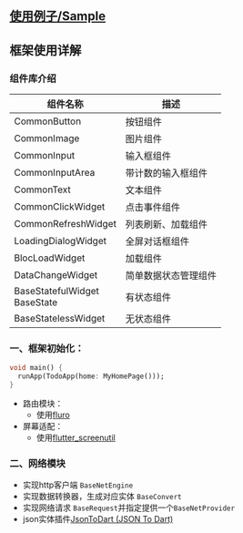 ## [使用例子/Sample](https://github.com/azhon/todo-flutter/tree/sample)
## 框架使用详解
### 组件库介绍
|  组件名称   | 描述  |
|  ----  | ----  |
| CommonButton  | 按钮组件 |
| CommonImage  | 图片组件 |
| CommonInput  | 输入框组件 |
| CommonInputArea  | 带计数的输入框组件 |
| CommonText  | 文本组件 |
| CommonClickWidget  | 点击事件组件 |
| CommonRefreshWidget  | 列表刷新、加载组件 |
| LoadingDialogWidget  | 全屏对话框组件 |
| BlocLoadWidget  | 加载组件 |
| DataChangeWidget  | 简单数据状态管理组件 |
| BaseStatefulWidget</br>BaseState  | 有状态组件 |
| BaseStatelessWidget  | 无状态组件 |

### 一、框架初始化：
```dart
void main() {
  runApp(TodoApp(home: MyHomePage()));
}
```
- 路由模块：
    - 使用[fluro](https://pub.dev/packages/fluro)
- 屏幕适配：
    - 使用[flutter_screenutil](https://pub.dev/packages/flutter_screenutil)

### 二、网络模块
- 实现http客户端 `BaseNetEngine`
- 实现数据转换器，生成对应实体 `BaseConvert`
- 实现网络请求 `BaseRequest`并指定提供一个`BaseNetProvider`
- json实体插件[JsonToDart (JSON To Dart)](https://plugins.jetbrains.com/plugin/12562-jsontodart-json-to-dart-)